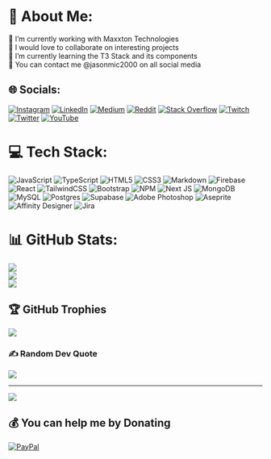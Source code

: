 # 💫 About Me:
🔭 I’m currently working with Maxxton Technologies<br>👯 I would love to collaborate on interesting projects<br>🌱 I’m currently learning the T3 Stack and its components<br>💬 You can contact me @jasonmic2000 on all social media


## 🌐 Socials:
[![Instagram](https://img.shields.io/badge/Instagram-%23E4405F.svg?logo=Instagram&logoColor=white)](https://instagram.com/jasonmic2000) [![LinkedIn](https://img.shields.io/badge/LinkedIn-%230077B5.svg?logo=linkedin&logoColor=white)](https://linkedin.com/in/jasonmic2000) [![Medium](https://img.shields.io/badge/Medium-12100E?logo=medium&logoColor=white)](https://medium.com/@jason_mic2000) [![Reddit](https://img.shields.io/badge/Reddit-%23FF4500.svg?logo=Reddit&logoColor=white)](https://reddit.com/user/jason_mic2000) [![Stack Overflow](https://img.shields.io/badge/-Stackoverflow-FE7A16?logo=stack-overflow&logoColor=white)](https://stackoverflow.com/users/jasonmic2000) [![Twitch](https://img.shields.io/badge/Twitch-%239146FF.svg?logo=Twitch&logoColor=white)](https://twitch.tv/jasonmic2000) [![Twitter](https://img.shields.io/badge/Twitter-%231DA1F2.svg?logo=Twitter&logoColor=white)](https://twitter.com/jasonmic2000) [![YouTube](https://img.shields.io/badge/YouTube-%23FF0000.svg?logo=YouTube&logoColor=white)](https://youtube.com/@@jasondx0917) 

# 💻 Tech Stack:
![JavaScript](https://img.shields.io/badge/javascript-%23323330.svg?style=for-the-badge&logo=javascript&logoColor=%23F7DF1E) ![TypeScript](https://img.shields.io/badge/typescript-%23007ACC.svg?style=for-the-badge&logo=typescript&logoColor=white) ![HTML5](https://img.shields.io/badge/html5-%23E34F26.svg?style=for-the-badge&logo=html5&logoColor=white) ![CSS3](https://img.shields.io/badge/css3-%231572B6.svg?style=for-the-badge&logo=css3&logoColor=white) ![Markdown](https://img.shields.io/badge/markdown-%23000000.svg?style=for-the-badge&logo=markdown&logoColor=white) ![Firebase](https://img.shields.io/badge/firebase-%23039BE5.svg?style=for-the-badge&logo=firebase) ![React](https://img.shields.io/badge/react-%2320232a.svg?style=for-the-badge&logo=react&logoColor=%2361DAFB) ![TailwindCSS](https://img.shields.io/badge/tailwindcss-%2338B2AC.svg?style=for-the-badge&logo=tailwind-css&logoColor=white) ![Bootstrap](https://img.shields.io/badge/bootstrap-%23563D7C.svg?style=for-the-badge&logo=bootstrap&logoColor=white) ![NPM](https://img.shields.io/badge/NPM-%23000000.svg?style=for-the-badge&logo=npm&logoColor=white) ![Next JS](https://img.shields.io/badge/Next-black?style=for-the-badge&logo=next.js&logoColor=white) ![MongoDB](https://img.shields.io/badge/MongoDB-%234ea94b.svg?style=for-the-badge&logo=mongodb&logoColor=white) ![MySQL](https://img.shields.io/badge/mysql-%2300f.svg?style=for-the-badge&logo=mysql&logoColor=white) ![Postgres](https://img.shields.io/badge/postgres-%23316192.svg?style=for-the-badge&logo=postgresql&logoColor=white) 	![Supabase](https://img.shields.io/badge/Supabase-3ECF8E?style=for-the-badge&logo=supabase&logoColor=white) ![Adobe Photoshop](https://img.shields.io/badge/adobephotoshop-%2331A8FF.svg?style=for-the-badge&logo=adobephotoshop&logoColor=white) ![Aseprite](https://img.shields.io/badge/Aseprite-FFFFFF?style=for-the-badge&logo=Aseprite&logoColor=#7D929E) ![Affinity Designer](https://img.shields.io/badge/affinitydesginer-%231B72BE.svg?style=for-the-badge&logo=affinity-designer&logoColor=white) ![Jira](https://img.shields.io/badge/jira-%230A0FFF.svg?style=for-the-badge&logo=jira&logoColor=white)
# 📊 GitHub Stats:
![](https://github-readme-stats.vercel.app/api?username=jasonmic2000&theme=dark&hide_border=true&include_all_commits=true&count_private=true)<br/>
![](https://github-readme-streak-stats.herokuapp.com/?user=jasonmic2000&theme=dark&hide_border=true)<br/>
![](https://github-readme-stats.vercel.app/api/top-langs/?username=jasonmic2000&theme=dark&hide_border=true&include_all_commits=true&count_private=true&layout=compact)

## 🏆 GitHub Trophies
![](https://github-profile-trophy.vercel.app/?username=jasonmic2000&theme=discord&no-frame=true&no-bg=true&margin-w=4)

### ✍️ Random Dev Quote
![](https://quotes-github-readme.vercel.app/api?type=horizontal&theme=dark)

---
[![](https://visitcount.itsvg.in/api?id=jasonmic2000&icon=0&color=8)](https://visitcount.itsvg.in)

  ## 💰 You can help me by Donating
  [![PayPal](https://img.shields.io/badge/PayPal-00457C?style=for-the-badge&logo=paypal&logoColor=white)](https://paypal.me/jasonmic2000) 

  
<!-- Proudly created with GPRM ( https://gprm.itsvg.in ) -->

